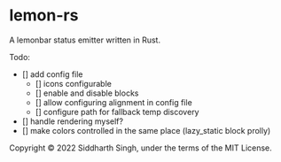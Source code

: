 # lemon-rs

A lemonbar status emitter written in Rust.

Todo:

- [] add config file
  - [] icons configurable
  - [] enable and disable blocks
  - [] allow configuring alignment in config file
  - [] configure path for fallback temp discovery
- [] handle rendering myself?
- [] make colors controlled in the same place (lazy_static block prolly)

Copyright © 2022 Siddharth Singh, under the terms of the MIT License.

